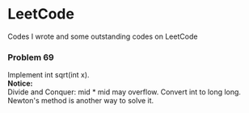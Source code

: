 # LeetCode
Codes I wrote and some outstanding codes on LeetCode
### Problem 69   
  Implement int sqrt(int x).  
  **Notice:**  
  Divide and Conquer: mid * mid may overflow. Convert int to long long.  
  Newton's method is another way to solve it.
